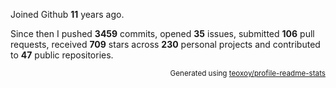 Joined Github **11** years ago.

Since then I pushed **3459** commits, opened **35** issues, submitted **106** pull requests, received **709** stars across **230** personal projects and contributed to **47** public repositories.

<p align="right"><sub>Generated using <a href="https://github.com/marketplace/actions/profile-readme-stats">teoxoy/profile-readme-stats</a></sub></p>
